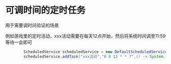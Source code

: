 # 可调时间的定时任务
用于需要调时间验证的场景

例如游戏里的定时活动，xxx活动需要在每天12点开始，然后将系统时间调至11:59等待一会即可
```java
        ScheduledService scheduledService = new DefaultScheduledService(Executors.newCachedThreadPool());
        scheduledService.addTask("xxx活动","0 0 12 * * ?",() -> System.out.println("活动开始"));
```